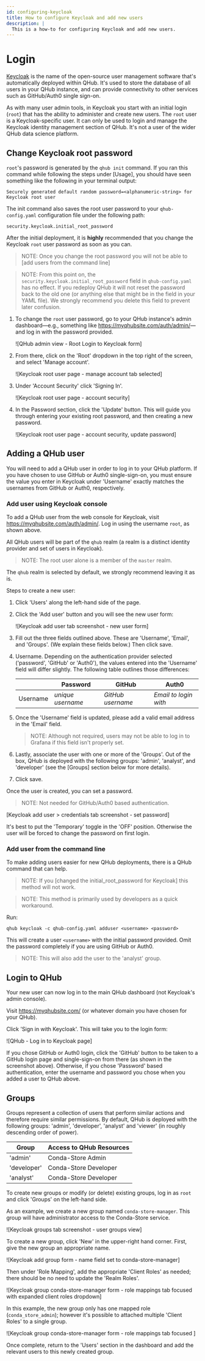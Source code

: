 ```yaml
---
id: configuring-keycloak
title: How to configure Keycloak and add new users
description: |
  This is a how-to for configuring Keycloak and add new users.
---
```



# Login

[Keycloak](https://www.keycloak.org/) is the name of the open-source user management software that's automatically deployed within QHub. It's used to store the database of all
users in your QHub instance, and can provide connectivity to other services such as GitHub/Auth0 single sign-on.

As with many user admin tools, in Keycloak you start with an initial login (`root`) that has the ability to administer and create new users. The `root` user is a Keycloak-specific user. It can only be used to login and manage the Keycloak identity management section of QHub. It's not a user of the wider QHub data science platform.

## Change Keycloak root password

`root`'s password is generated by the `qhub init` command. If you ran this command while following the steps under [Usage], you should have seen something like the following in your terminal output:

```
Securely generated default random password=<alphanumeric-string> for Keycloak root user
```

The init command also saves the root user password to your `qhub-config.yaml` configuration file under the following path:

`security.keycloak.initial_root_password`

After the initial deployment, it is **highly** recommended that you change the Keycloak `root` user password as soon as you can.

> NOTE: Once you change the root password you will not be able to [add users from the command line]

> NOTE: From this point on, the `security.keycloak.initial_root_password` field in `qhub-config.yaml` has no effect. If you redeploy QHub it will not reset the password back to the
> old one (or anything else that might be in the field in your YAML file). We strongly recommend you delete this field to prevent later confusion.

1. To change the `root` user password, go to your QHub instance's admin dashboard—e.g., something like <https://myqhubsite.com/auth/admin/>—and log in with the password provided.

    ![QHub admin view - Root Login to Keycloak form]

2. From there, click on the 'Root' dropdown in the top right of the screen, and select 'Manage account'.

    ![Keycloak root user page - manage account tab selected]

3. Under 'Account Security' click 'Signing In'.

    ![Keycloak root user page - account security]

4. In the Password section, click the 'Update' button. This will guide you through entering your existing root password, and then creating a new password.

    ![Keycloak root user page - account security, update password]

## Adding a QHub user

You will need to add a QHub user in order to log in to your QHub platform. If you have chosen to use GitHub or Auth0 single-sign-on, you must ensure the value you enter in Keycloak under 'Username' exactly matches the usernames from GitHub or Auth0, respectively.

### Add user using Keycloak console

To add a QHub user from the web console for Keycloak, visit <https://myqhubsite.com/auth/admin/>. Log in using the username `root`, as shown above.

All QHub users will be part of the `qhub` realm (a realm is a distinct identity provider and set of users in Keycloak).

> NOTE: The root user alone is a member of the `master` realm.

The `qhub` realm is selected by default, we strongly recommend leaving it as is.

Steps to create a new user:

1. Click 'Users' along the left-hand side of the page.

2. Click the 'Add user' button and you will see the new user form:

    ![Keycloak add user tab screenshot - new user form]

3. Fill out the three fields outlined above. These are 'Username', 'Email', and 'Groups'. (We explain these fields below.) Then click save.

4. Username. Depending on the authentication provider selected ('password', 'GitHub' or 'Auth0'), the values entered into the 'Username' field will differ slightly. The following table outlines
those differences:

    |          | Password          | GitHub            | Auth0                 |
    | -------- | ----------------- | ----------------- | --------------------- |
    | Username | *unique username* | *GitHub username* | *Email to login with* |

5. Once the 'Username' field is updated, please add a valid email address in the 'Email' field.

    > NOTE: Although not required, users may not be able to log in to Grafana if this field isn't properly set.

6. Lastly, associate the user with one or more of the 'Groups'. Out of the box, QHub is deployed with the following groups: 'admin', 'analyst', and 'developer' (see the
[Groups] section below for more details).

1. Click save.

Once the user is created, you can set a password.

> NOTE: Not needed for GitHub/Auth0 based authentication.

[Keycloak add user > credentials tab screenshot - set password]

It's best to put the 'Temporary' toggle in the 'OFF' position. Otherwise the user will be forced to change the password on first login.

### Add user from the command line

To make adding users easier for new QHub deployments, there is a QHub command that can help.

> NOTE: If you [changed the initial_root_password for Keycloak] this method will not work.

> NOTE: This method is primarily used by developers as a quick workaround.

Run:

```shell
qhub keycloak -c qhub-config.yaml adduser <username> <password>
```

This will create a user `<username>` with the initial password provided. Omit the password completely if you are using GitHub or Auth0.

> NOTE: This will also add the user to the 'analyst' group.

## Login to QHub

Your new user can now log in to the main QHub dashboard (not Keycloak's admin console).

Visit <https://myqhubsite.com/> (or whatever domain you have chosen for your QHub).

Click 'Sign in with Keycloak'. This will take you to the login form:

![QHub - Log in to Keycloak page]

If you chose GitHub or Auth0 login, click the 'GitHub' button to be taken to a GitHub login page and single-sign-on from there (as shown in the screenshot above). Otherwise, if you
chose 'Password' based authentication, enter the username and password you chose when you added a user to QHub above.

## Groups

Groups represent a collection of users that perform similar actions and therefore require similar permissions. By default, QHub is deployed with the following groups: 'admin',
'developer', 'analyst' and 'viewer' (in roughly descending order of power).

| Group       | Access to QHub Resources                                                                    |
| ----------- | ------------------------------------------------------------------------------------------- |
| 'admin'     | Conda-Store Admin  | Dask Admin | Jupyterhub Admin | Grafana Admin                 |
| 'developer' | Conda-Store Developer | Dask Developer | Jupyterhub Developer | Grafana Developer |
| 'analyst'   | Conda-Store Developer | Jupyterhub Developer | Grafana Viewer                        |

To create new groups or modify (or delete) existing groups, log in as `root` and click 'Groups' on the left-hand side.

As an example, we create a new group named `conda-store-manager`. This group will have administrator access to the Conda-Store service.

![Keycloak groups tab screenshot - user groups view]

To create a new group, click 'New' in the upper-right hand corner. First, give the new group an appropriate name.

![Keycloak add group form - name field set to conda-store-manager]

Then under 'Role Mapping', add the appropriate 'Client Roles' as needed; there should be no need to update the 'Realm Roles'.

![Keycloak group conda-store-manager form - role mappings tab focused with expanded client roles dropdown]

In this example, the new group only has one mapped role (`conda_store_admin`); however it's possible to attached multiple 'Client Roles' to a single group.

![Keycloak group conda-store-manager form - role mappings tab focused ]

Once complete, return to the 'Users' section in the dashboard and add the relevant users to this newly created group.